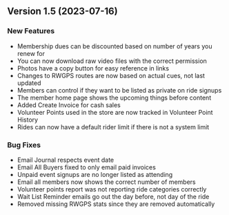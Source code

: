  ## Version 1.5 (2023-07-16)
 ### New Features
 - Membership dues can be discounted based on number of years you renew for
 - You can now download raw video files with the correct permission
 - Photos have a copy button for easy reference in links
 - Changes to RWGPS routes are now based on actual cues, not last updated
 - Members can control if they want to be listed as private on ride signups
 - The member home page shows the upcoming things before content
 - Added Create Invoice for cash sales
 - Volunteer Points used in the store are now tracked in Volunteer Point History
 - Rides can now have a default rider limit if there is not a system limit

 ### Bug Fixes
 - Email Journal respects event date
 - Email All Buyers fixed to only email paid invoices
 - Unpaid event signups are no longer listed as attending
 - Email all members now shows the correct number of members
 - Volunteer points report was not reporting ride categories correctly
 - Wait List Reminder emails go out the day before, not day of the ride
 - Removed missing RWGPS stats since they are removed automatically
